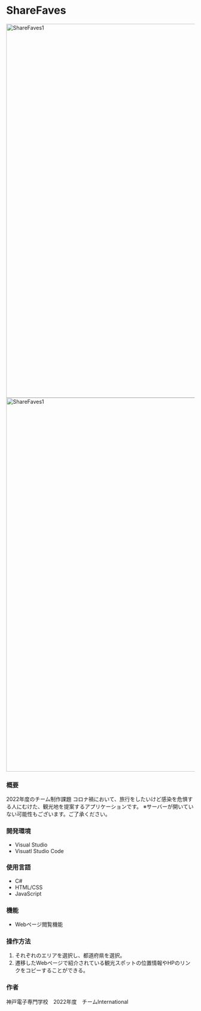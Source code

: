 # ShareFaves

<img width="1000" alt="ShareFaves1" src="https://github.com/KAZ02/Portfolio/assets/119021231/a9860cdd-458f-4112-bde9-61dd08d308b1"> 

<img width="1000" alt="ShareFaves1" src="https://github.com/KAZ02/Portfolio/assets/119021231/af58b4d1-a63a-4d71-a5bf-edcdcd54cfac">

### 概要
2022年度のチーム制作課題
コロナ禍において、旅行をしたいけど感染を危惧する人にむけた、観光地を提案するアプリケーションです。
※サーバーが開いていない可能性もございます。ご了承ください。

### 開発環境
- Visual Studio
- Visuatl Studio Code

### 使用言語
- C#
- HTML/CSS
- JavaScript

### 機能
- Webページ閲覧機能

### 操作方法
1. それぞれのエリアを選択し、都道府県を選択。
2. 遷移したWebページで紹介されている観光スポットの位置情報やHPのリンクをコピーすることができる。 

### 作者
神戸電子専門学校　2022年度　チームInternational